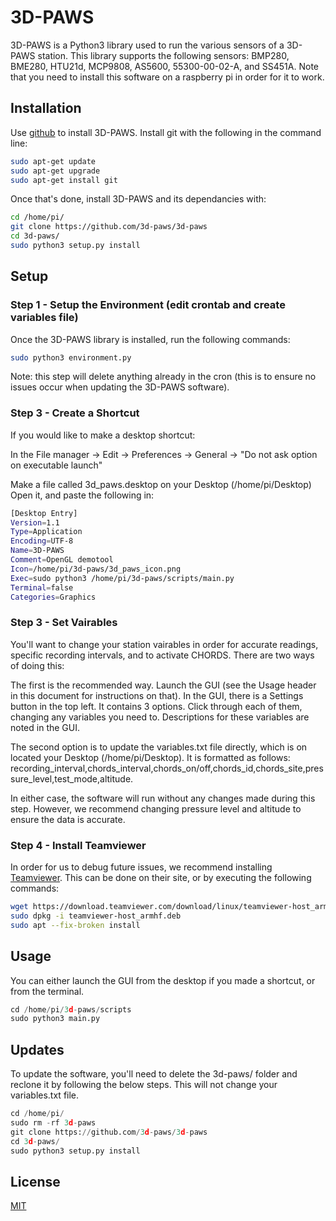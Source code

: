 # 3D-PAWS

3D-PAWS is a Python3 library used to run the various sensors of a 3D-PAWS station. This library supports the following sensors: BMP280, BME280, HTU21d, MCP9808, AS5600, 55300-00-02-A, and SS451A. Note that you need to install this software on a raspberry pi in order for it to work.

## Installation

Use [github](https://github.com/) to install 3D-PAWS. Install git with the following in the command line:

```bash
sudo apt-get update
sudo apt-get upgrade
sudo apt-get install git
```

Once that's done, install 3D-PAWS and its dependancies with:
```bash
cd /home/pi/
git clone https://github.com/3d-paws/3d-paws
cd 3d-paws/
sudo python3 setup.py install
```

## Setup
### Step 1 - Setup the Environment (edit crontab and create variables file)
Once the 3D-PAWS library is installed, run the following commands:
```bash
sudo python3 environment.py
```
Note: this step will delete anything already in the cron (this is to ensure no issues occur when updating the 3D-PAWS software). 

### Step 3 - Create a Shortcut
If you would like to make a desktop shortcut:

In the File manager -> Edit -> Preferences -> General -> "Do not ask option on executable launch"

Make a file called 3d_paws.desktop on your Desktop (/home/pi/Desktop)
Open it, and paste the following in:
```bash
[Desktop Entry]
Version=1.1
Type=Application
Encoding=UTF-8
Name=3D-PAWS
Comment=OpenGL demotool
Icon=/home/pi/3d-paws/3d_paws_icon.png
Exec=sudo python3 /home/pi/3d-paws/scripts/main.py
Terminal=false
Categories=Graphics
```

### Step 3 - Set Vairables
You'll want to change your station vairables in order for accurate readings, specific recording intervals, and to activate CHORDS. There are two ways of doing this: 

The first is the recommended way. Launch the GUI (see the Usage header in this document for instructions on that). In the GUI, there is a Settings button in the top left. It contains 3 options. Click through each of them, changing any variables you need to. Descriptions for these variables are noted in the GUI.  

The second option is to update the variables.txt file directly, which is on located your Desktop (/home/pi/Desktop). It is formatted as follows: recording_interval,chords_interval,chords_on/off,chords_id,chords_site,pressure_level,test_mode,altitude.

In either case, the software will run without any changes made during this step. However, we recommend changing pressure level and altitude to ensure the data is accurate. 

### Step 4 - Install Teamviewer
In order for us to debug future issues, we recommend installing [Teamviewer](https://www.teamviewer.com/en-us/?utm_source=google&utm_medium=cpc&utm_campaign=us|b|pr|19|jul|Brand-TeamViewer-Exact|free|t0|0|dl|g&utm_content=TeamViewer_Exact&utm_term=teamviewer&gclid=CjwKCAjwqauVBhBGEiwAXOepkaUDmfKPy7NqY8tIiuxn6tcV3Q-74NOweONXAebWNg_R0GERunuaYxoCKhkQAvD_BwE). This can be done on their site, or by executing the following commands:
```bash
wget https://download.teamviewer.com/download/linux/teamviewer-host_armhf.deb
sudo dpkg -i teamviewer-host_armhf.deb
sudo apt --fix-broken install
```

## Usage
You can either launch the GUI from the desktop if you made a shortcut, or from the terminal.
```python
cd /home/pi/3d-paws/scripts
sudo python3 main.py
```

## Updates
To update the software, you'll need to delete the 3d-paws/ folder and reclone it by following the below steps. This will not change your variables.txt file.
```python
cd /home/pi/
sudo rm -rf 3d-paws
git clone https://github.com/3d-paws/3d-paws
cd 3d-paws/
sudo python3 setup.py install
```

## License
[MIT](https://choosealicense.com/licenses/mit/)